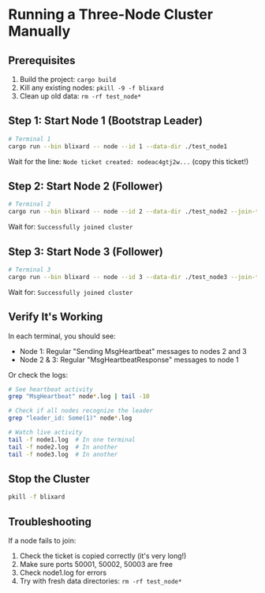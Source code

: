 # Running a Three-Node Cluster Manually

## Prerequisites
1. Build the project: `cargo build`
2. Kill any existing nodes: `pkill -9 -f blixard`
3. Clean up old data: `rm -rf test_node*`

## Step 1: Start Node 1 (Bootstrap Leader)
```bash
# Terminal 1
cargo run --bin blixard -- node --id 1 --data-dir ./test_node1
```

Wait for the line: `Node ticket created: nodeac4gtj2w...` (copy this ticket!)

## Step 2: Start Node 2 (Follower)
```bash
# Terminal 2  
cargo run --bin blixard -- node --id 2 --data-dir ./test_node2 --join-ticket <NODE1_TICKET>
```

Wait for: `Successfully joined cluster`

## Step 3: Start Node 3 (Follower)
```bash
# Terminal 3
cargo run --bin blixard -- node --id 3 --data-dir ./test_node3 --join-ticket <NODE1_TICKET>
```

Wait for: `Successfully joined cluster`

## Verify It's Working

In each terminal, you should see:
- Node 1: Regular "Sending MsgHeartbeat" messages to nodes 2 and 3
- Node 2 & 3: Regular "MsgHeartbeatResponse" messages to node 1

Or check the logs:
```bash
# See heartbeat activity
grep "MsgHeartbeat" node*.log | tail -10

# Check if all nodes recognize the leader
grep "leader_id: Some(1)" node*.log

# Watch live activity
tail -f node1.log  # In one terminal
tail -f node2.log  # In another
tail -f node3.log  # In another
```

## Stop the Cluster
```bash
pkill -f blixard
```

## Troubleshooting

If a node fails to join:
1. Check the ticket is copied correctly (it's very long!)
2. Make sure ports 50001, 50002, 50003 are free
3. Check node1.log for errors
4. Try with fresh data directories: `rm -rf test_node*`
